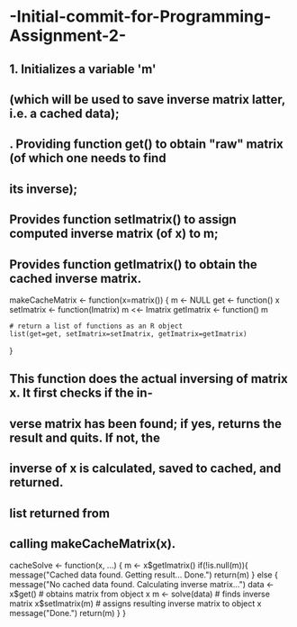 -Initial-commit-for-Programming-Assignment-2-
=============================================
## 1. Initializes a variable 'm' 
##    (which will be used to save inverse matrix latter, i.e. a cached data);
## . Providing function get() to obtain "raw" matrix (of which one needs to find 
##    its inverse);
## Provides function setImatrix() to assign computed inverse matrix (of x) to m;
## Provides function getImatrix() to obtain the cached inverse matrix.

makeCacheMatrix <- function(x=matrix()) {
    m <- NULL
    get <- function() x
    setImatrix <- function(Imatrix) m <<- Imatrix
    getImatrix <- function() m

    # return a list of functions as an R object
    list(get=get, setImatrix=setImatrix, getImatrix=getImatrix)
}


## This function does the actual inversing of matrix x.  It first checks if the in-
## verse matrix has been found; if yes, returns the result and quits. If not, the 
## inverse of x is calculated, saved to cached, and returned.
## list returned from
##       calling makeCacheMatrix(x).

cacheSolve <- function(x, ...) {
    m <- x$getImatrix()
    if(!is.null(m)){
        message("Cached data found. Getting result... Done.")
        return(m)
    }
    else {
        message("No cached data found. Calculating inverse matrix...")
        data <- x$get() # obtains matrix from object x
        m <- solve(data) # finds inverse matrix
        x$setImatrix(m) # assigns resulting inverse matrix to object x
        message("Done.")
        return(m)
    }
}
